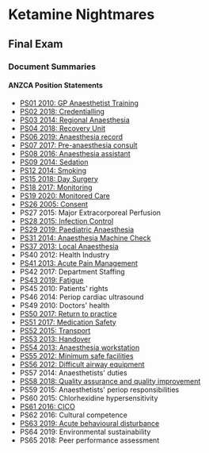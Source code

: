 # Ketamine Nightmares

## Final Exam

### Document Summaries

#### ANZCA Position Statements

- [PS01 2010: GP Anaesthetist Training](anzca_ps01_2010_gp_anaesthetist_training.htm)
- [PS02 2018: Credentialling](anzca_ps02_2018_credentialling.htm)
- [PS03 2014: Regional Anaesthesia](anzca_ps03_2014_regional_anaesthesia.htm)
- [PS04 2018: Recovery Unit](anzca_ps04_2018_recovery_unit.htm)
- [PS06 2019: Anaesthesia record](anzca_ps06_2019_anaesthesia_record.htm)
- [PS07 2017: Pre-anaesthesia consult](anzca_ps07_2017_pre_anaesthesia_consult.htm)
- [PS08 2016: Anaesthesia assistant](anzca_ps08_2016_anaesthesia_assistant.htm)
- [PS09 2014: Sedation](anzca_ps09_2014_sedation.htm)
- [PS12 2014: Smoking](anzca_ps12_2014_smoking.htm)
- [PS15 2018: Day Surgery](anzca_ps09_2014_sedation.htm)
- [PS18 2017: Monitoring](anzca_ps18_2017_monitoring.htm)
- [PS19 2020: Monitored Care](anzca_ps19_2020_monitored_care.htm)
- [PS26 2005: Consent](anzca_ps26_2005_consent.htm)
- PS27 2015: Major Extracorporeal Perfusion
- [PS28 2015: Infection Control](anzca_ps28_2015_infection_control.htm)
- [PS29 2019: Paediatric Anaesthesia](anzca_ps29_2019_paediatric_anaesthesia.htm)
- [PS31 2014: Anaesthesia Machine Check](anzca_ps31_2014_anaesthesia_machine_check.htm)
- [PS37 2013: Local Anaesthesia](anzca_ps37_2013_local_anaesthesia.htm)
- PS40 2012: Health Industry
- [PS41 2013: Acute Pain Management](anzca_ps41_2013_acute_pain_management.htm)
- PS42 2017: Department Staffing
- [PS43 2019: Fatigue](anzca_ps43_2019_fatigue.htm)
- PS45 2010: Patients' rights
- PS46 2014: Periop cardiac ultrasound
- PS49 2010: Doctors' health
- [PS50 2017: Return to practice](anzca_ps50_2017_return_to_practice.htm)
- [PS51 2017: Medication Safety](anzca_ps51_2017_medication_safety.htm)
- [PS52 2015: Transport](anzca_ps52_2015_transport.htm)
- [PS53 2013: Handover](anzca_ps53_2013_handover.htm)
- [PS54 2013: Anaesthesia workstation](ps54_2013_anaesthesia_workstation.htm)
- [PS55 2012: Minimum safe facilities](ps55_2012_minimum_safe_facilities.htm)
- [PS56 2012: Difficult airway equipment](anzca_ps56_2012_difficult_airway_equipment.htm)
- PS57 2014: Anaesthetists' duties
- [PS58 2018: Quality assurance and quality improvement](anzca_ps58_2018_qa_qi.htm)
- PS59 2015: Anaesthetists' periop responsibilities
- PS60 2015: Chlorhexidine hypersensitivity
- [PS61 2016: CICO](anzca_ps61_2016_cico.htm)
- PS62 2016: Cultural competence
- [PS63 2019: Acute behavioural disturbance](anzca_ps63_2019_acute_behavioural_disturbance.htm)
- PS64 2019: Environmental sustainability
- PS65 2018: Peer performance assessment








